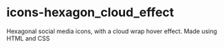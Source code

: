 # icons-hexagon_cloud_effect

Hexagonal social media icons, with a cloud wrap hover effect. 
Made using HTML and CSS
